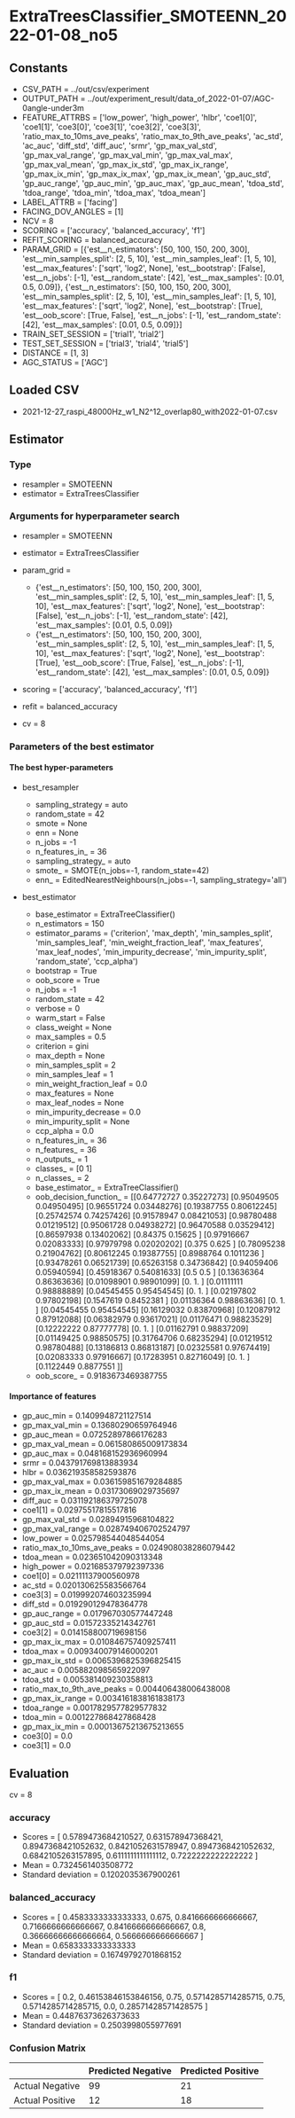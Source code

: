 # ExtraTreesClassifier_SMOTEENN_2022-01-08_no5
## Constants
- CSV_PATH = ../out/csv/experiment
- OUTPUT_PATH = ../out/experiment_result/data_of_2022-01-07/AGC-0angle-under3m
- FEATURE_ATTRBS = ['low_power', 'high_power', 'hlbr', 'coe1[0]', 'coe1[1]', 'coe3[0]', 'coe3[1]', 'coe3[2]', 'coe3[3]', 'ratio_max_to_10ms_ave_peaks', 'ratio_max_to_9th_ave_peaks', 'ac_std', 'ac_auc', 'diff_std', 'diff_auc', 'srmr', 'gp_max_val_std', 'gp_max_val_range', 'gp_max_val_min', 'gp_max_val_max', 'gp_max_val_mean', 'gp_max_ix_std', 'gp_max_ix_range', 'gp_max_ix_min', 'gp_max_ix_max', 'gp_max_ix_mean', 'gp_auc_std', 'gp_auc_range', 'gp_auc_min', 'gp_auc_max', 'gp_auc_mean', 'tdoa_std', 'tdoa_range', 'tdoa_min', 'tdoa_max', 'tdoa_mean']
- LABEL_ATTRB = ['facing']
- FACING_DOV_ANGLES = [1]
- NCV = 8
- SCORING = ['accuracy', 'balanced_accuracy', 'f1']
- REFIT_SCORING = balanced_accuracy
- PARAM_GRID = [{'est__n_estimators': [50, 100, 150, 200, 300], 'est__min_samples_split': [2, 5, 10], 'est__min_samples_leaf': [1, 5, 10], 'est__max_features': ['sqrt', 'log2', None], 'est__bootstrap': [False], 'est__n_jobs': [-1], 'est__random_state': [42], 'est__max_samples': [0.01, 0.5, 0.09]}, {'est__n_estimators': [50, 100, 150, 200, 300], 'est__min_samples_split': [2, 5, 10], 'est__min_samples_leaf': [1, 5, 10], 'est__max_features': ['sqrt', 'log2', None], 'est__bootstrap': [True], 'est__oob_score': [True, False], 'est__n_jobs': [-1], 'est__random_state': [42], 'est__max_samples': [0.01, 0.5, 0.09]}]
- TRAIN_SET_SESSION = ['trial1', 'trial2']
- TEST_SET_SESSION = ['trial3', 'trial4', 'trial5']
- DISTANCE = [1, 3]
- AGC_STATUS = ['AGC']

## Loaded CSV
- 2021-12-27_raspi_48000Hz_w1_N2^12_overlap80_with2022-01-07.csv

## Estimator
### Type
- resampler = SMOTEENN
- estimator = ExtraTreesClassifier

### Arguments for hyperparameter search
- resampler = SMOTEENN
- estimator = ExtraTreesClassifier
- param_grid = 
	- {'est__n_estimators': [50, 100, 150, 200, 300], 'est__min_samples_split': [2, 5, 10], 'est__min_samples_leaf': [1, 5, 10], 'est__max_features': ['sqrt', 'log2', None], 'est__bootstrap': [False], 'est__n_jobs': [-1], 'est__random_state': [42], 'est__max_samples': [0.01, 0.5, 0.09]}
	- {'est__n_estimators': [50, 100, 150, 200, 300], 'est__min_samples_split': [2, 5, 10], 'est__min_samples_leaf': [1, 5, 10], 'est__max_features': ['sqrt', 'log2', None], 'est__bootstrap': [True], 'est__oob_score': [True, False], 'est__n_jobs': [-1], 'est__random_state': [42], 'est__max_samples': [0.01, 0.5, 0.09]}

- scoring = ['accuracy', 'balanced_accuracy', 'f1']
- refit = balanced_accuracy
- cv = 8

### Parameters of the best estimator
#### The best hyper-parameters
- best_resampler
	- sampling_strategy = auto
	- random_state = 42
	- smote = None
	- enn = None
	- n_jobs = -1
	- n_features_in_ = 36
	- sampling_strategy_ = auto
	- smote_ = SMOTE(n_jobs=-1, random_state=42)
	- enn_ = EditedNearestNeighbours(n_jobs=-1, sampling_strategy='all')

- best_estimator
	- base_estimator = ExtraTreeClassifier()
	- n_estimators = 150
	- estimator_params = ('criterion', 'max_depth', 'min_samples_split', 'min_samples_leaf', 'min_weight_fraction_leaf', 'max_features', 'max_leaf_nodes', 'min_impurity_decrease', 'min_impurity_split', 'random_state', 'ccp_alpha')
	- bootstrap = True
	- oob_score = True
	- n_jobs = -1
	- random_state = 42
	- verbose = 0
	- warm_start = False
	- class_weight = None
	- max_samples = 0.5
	- criterion = gini
	- max_depth = None
	- min_samples_split = 2
	- min_samples_leaf = 1
	- min_weight_fraction_leaf = 0.0
	- max_features = None
	- max_leaf_nodes = None
	- min_impurity_decrease = 0.0
	- min_impurity_split = None
	- ccp_alpha = 0.0
	- n_features_in_ = 36
	- n_features_ = 36
	- n_outputs_ = 1
	- classes_ = [0 1]
	- n_classes_ = 2
	- base_estimator_ = ExtraTreeClassifier()
	- oob_decision_function_ = [[0.64772727 0.35227273]
 [0.95049505 0.04950495]
 [0.96551724 0.03448276]
 [0.19387755 0.80612245]
 [0.25742574 0.74257426]
 [0.91578947 0.08421053]
 [0.98780488 0.01219512]
 [0.95061728 0.04938272]
 [0.96470588 0.03529412]
 [0.86597938 0.13402062]
 [0.84375    0.15625   ]
 [0.97916667 0.02083333]
 [0.97979798 0.02020202]
 [0.375      0.625     ]
 [0.78095238 0.21904762]
 [0.80612245 0.19387755]
 [0.8988764  0.1011236 ]
 [0.93478261 0.06521739]
 [0.65263158 0.34736842]
 [0.94059406 0.05940594]
 [0.45918367 0.54081633]
 [0.5        0.5       ]
 [0.13636364 0.86363636]
 [0.01098901 0.98901099]
 [0.         1.        ]
 [0.01111111 0.98888889]
 [0.04545455 0.95454545]
 [0.         1.        ]
 [0.02197802 0.97802198]
 [0.1547619  0.8452381 ]
 [0.01136364 0.98863636]
 [0.         1.        ]
 [0.04545455 0.95454545]
 [0.16129032 0.83870968]
 [0.12087912 0.87912088]
 [0.06382979 0.93617021]
 [0.01176471 0.98823529]
 [0.12222222 0.87777778]
 [0.         1.        ]
 [0.01162791 0.98837209]
 [0.01149425 0.98850575]
 [0.31764706 0.68235294]
 [0.01219512 0.98780488]
 [0.13186813 0.86813187]
 [0.02325581 0.97674419]
 [0.02083333 0.97916667]
 [0.17283951 0.82716049]
 [0.         1.        ]
 [0.1122449  0.8877551 ]]
	- oob_score_ = 0.9183673469387755

#### Importance of features
- gp_auc_min = 0.1409948721127514
- gp_max_val_min = 0.13680290659764946
- gp_auc_mean = 0.07252897866176283
- gp_max_val_mean = 0.061580865009173834
- gp_auc_max = 0.048168152936960994
- srmr = 0.043791769813883934
- hlbr = 0.036219358582593876
- gp_max_val_max = 0.036159851679284885
- gp_max_ix_mean = 0.03173069029735697
- diff_auc = 0.031192186379725078
- coe1[1] = 0.02975517815517816
- gp_max_val_std = 0.02894915968104822
- gp_max_val_range = 0.028749406702524797
- low_power = 0.025798544048544054
- ratio_max_to_10ms_ave_peaks = 0.024908038286079442
- tdoa_mean = 0.023651042090313348
- high_power = 0.021685379792397336
- coe1[0] = 0.02111137900560978
- ac_std = 0.020130625583566764
- coe3[3] = 0.019992074603235994
- diff_std = 0.019290129478364778
- gp_auc_range = 0.017967030577447248
- gp_auc_std = 0.01572335214342761
- coe3[2] = 0.014158800719698156
- gp_max_ix_max = 0.010846757409257411
- tdoa_max = 0.009340079146000201
- gp_max_ix_std = 0.0065396825396825415
- ac_auc = 0.005882098565922097
- tdoa_std = 0.005381409230358813
- ratio_max_to_9th_ave_peaks = 0.004406438006438008
- gp_max_ix_range = 0.0034161838161838173
- tdoa_range = 0.0017829577829577832
- tdoa_min = 0.001227868427868428
- gp_max_ix_min = 0.00013675213675213655
- coe3[0] = 0.0
- coe3[1] = 0.0

## Evaluation
cv = 8
### accuracy
- Scores = [ 0.5789473684210527, 0.631578947368421, 0.8947368421052632, 0.8421052631578947, 0.8947368421052632, 0.6842105263157895, 0.6111111111111112, 0.7222222222222222 ]
- Mean = 0.7324561403508772
- Standard deviation = 0.1202035367900261

### balanced_accuracy
- Scores = [ 0.4583333333333333, 0.675, 0.8416666666666667, 0.7166666666666667, 0.8416666666666667, 0.8, 0.36666666666666664, 0.5666666666666667 ]
- Mean = 0.6583333333333333
- Standard deviation = 0.16749792701868152

### f1
- Scores = [ 0.2, 0.46153846153846156, 0.75, 0.5714285714285715, 0.75, 0.5714285714285715, 0.0, 0.28571428571428575 ]
- Mean = 0.44876373626373633
- Standard deviation = 0.2503998055977691

### Confusion Matrix
|  | Predicted Negative | Predicted Positive |
| --- | --- | --- |
| Actual Negative | 99 | 21 |
| Actual Positive | 12 | 18 |

      